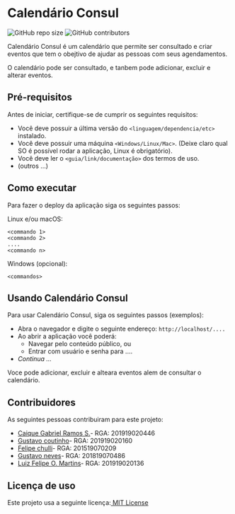 # Calendário Consul

<!--- Exemplos de badges. Acesse https://shields.io para outras opções. Você pode querer incluir informações de dependencias, build, testes, licença, etc. --->
![GitHub repo size](https://img.shields.io/github/repo-size/hsborges/progweb-template)
![GitHub contributors](https://img.shields.io/github/contributors/hsborges/progweb-template)

Calendário Consul é um calendário que permite ser consultado e criar eventos que tem o obejtivo de ajudar as pessoas com seus agendamentos. 

O calendário pode ser consultado, e tanbem pode adicionar, excluir e alterar eventos.

## Pré-requisitos

Antes de iniciar, certifique-se de cumprir os seguintes requisitos:
<!--- Estes são alguns exemplos de requisitos. Adicione, duplique e remove como necessário --->
* Você deve possuir a última versão do `<linguagem/dependencia/etc>` instalado.
* Você deve possuir uma máquina `<Windows/Linux/Mac>`. (Deixe claro qual SO é possível rodar a aplicação, Linux é obrigatório).
* Você deve ler o `<guia/link/documentação>` dos termos de uso.
* (outros ...)

## Como executar

Para fazer o deploy da aplicação siga os seguintes passos:

Linux e/ou macOS:
```
<commando 1>
<commando 2>
....
<commando n>
```

Windows (opcional):
```
<commandos>
```

## Usando Calendário Consul

Para usar Calendário Consul, siga os seguintes passos (exemplos):

* Abra o navegador e digite o seguinte endereço: `http://localhost/....`
* Ao abrir a aplicação você poderá:
  * Navegar pelo conteúdo público, ou
  * Entrar com usuário e senha para ....
* *Continua ...*  

Voce pode adicionar, excluir e alteara eventos alem de consultar o calendário.

## Contribuidores

As seguintes pessoas contribuiram para este projeto:

<ul>
 <li><a href="https://github.com/CaiqueRamos">Caique Gabriel Ramos S.</a>- RGA: 201919020446

 <li><a href="https://github.com/gustacoutinho">Gustavo coutinho</a>- RGA: 201919020160</li>

 <li><a href="https://github.com/felipechulli">Felipe chulli</a>- RGA: 201519070209</li>

 <li><a href="https://github.com/gusnvs">Gustavo neves</a>- RGA: 201819070486</li>

 <li><a href="https://github.com/LipeOM">Luiz Felipe O. Martins</a>- RGA: 201919020136</li>
</ul>

## Licença de uso

Este projeto usa a seguinte licença:<a href="https://choosealicense.com/licenses/mit"> MIT License</a>
